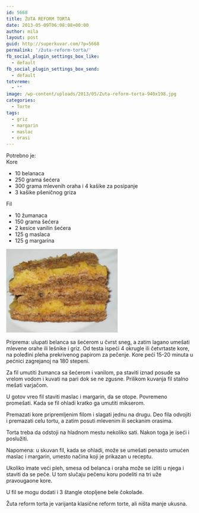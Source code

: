 ```yaml
---
id: 5668
title: ŽUTA REFORM TORTA
date: 2013-05-09T06:08:08+00:00
author: mila
layout: post
guid: http://superkuvar.com/?p=5668
permalink: '/žuta-reform-torta/'
fb_social_plugin_settings_box_like:
  - default
fb_social_plugin_settings_box_send:
  - default
totvreme:
  - ""
image: /wp-content/uploads/2013/05/Zuta-reform-torta-940x198.jpg
categories:
  - Torte
tags:
  - griz
  - margarin
  - maslac
  - orasi
---
```

Potrebno je:  
Kore

  * 10 belanaca
  * 250 grama šećera
  * 300 grama mlevenih oraha i 4 kašike za posipanje
  * 3 kašike pšeničnog griza

Fil

  * 10 žumanaca
  * 150 grama šećera
  * 2 kesice vanilin šećera
  * 125 g maslaca
  * 125 g margarina

<img class="alignnone size-medium wp-image-5669" src="/wp-content/uploads/2013/05/Zuta-reform-torta-300x225.jpg" alt="Zuta reform torta" width="300" height="225" /> 

Priprema: ulupati belanca sa šećerom u čvrst sneg, a zatim lagano umešati mlevene orahe ili lešnike i griz. Od testa ispeći 4 okrugle ili četvrtaste kore, na poleđini pleha prekrivenog papirom za pečenje. Kore peći 15-20 minuta u pećnici zagrejanoj na 180 stepeni.

Za fil umutiti žumanca sa šećerom i vanilom, pa staviti iznad posude sa vrelom vodom i kuvati na pari dok se ne zgusne. Prilikom kuvanja fil stalno mešati varjačom.

U gotov vreo fil staviti maslac i margarin, da se otope. Povremeno promešati. Kada se fil ohladi kratko ga umutiti mikserom.

Premazati kore pripremljenim filom i slagati jednu na drugu. Deo fila odvojiti i premazati celu tortu, a zatim posuti mlevenim ili seckanim orasima.

Torta treba da odstoji na hladnom mestu nekoliko sati. Nakon toga je iseći i poslužiti.

Napomena: u skuvan fil, kada se ohladi, može se umešati penasto umućen maslac i margarin, umesto načina koji je prikazan u receptu.

Ukoliko imate veći pleh, smesa od belanca i oraha može se izliti u njega i staviti da se peče. U tom slučaju pečenu koru podeliti na tri uže pravougaone kore.

U fil se mogu dodati i 3 štangle otopljene bele čokolade.

Žuta reform torta je varijanta klasične reform torte, ali ništa manje ukusna.